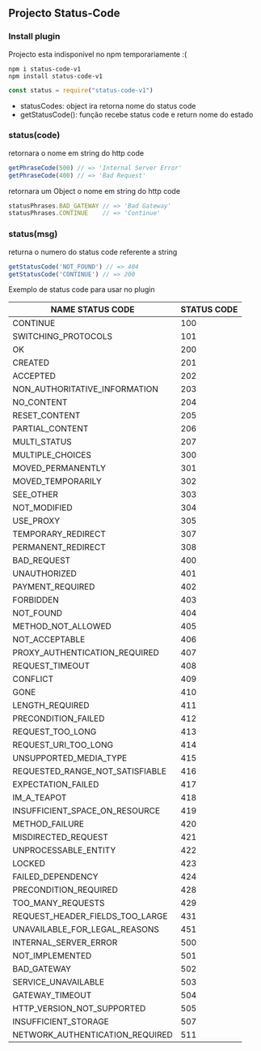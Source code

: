 ## Projecto Status-Code 

### Install plugin
Projecto esta indisponivel no npm temporariamente  :(
```
npm i status-code-v1
npm install status-code-v1
```

```js
const status = require("status-code-v1")

```
- statusCodes: object ira retorna nome do status code
- getStatusCode(): função recebe status code e return nome do estado 

### status(code) 
retornara o nome em string do http code
```js
getPhraseCode(500) // => 'Internal Server Error'
getPhraseCode(400) // => 'Bad Request'
```
retornara um Object o nome em string do http code 
```js
statusPhrases.BAD_GATEWAY // => 'Bad Gateway'
statusPhrases.CONTINUE    // => 'Continue'
```

### status(msg)
returna o numero do status code referente a string

```js
getStatusCode('NOT_FOUND') // => 404
getStatusCode('CONTINUE') // => 200
```
Exemplo de status code para usar no plugin

| NAME STATUS CODE | STATUS CODE |
|--- |--- |
| CONTINUE | 100 |
  | SWITCHING_PROTOCOLS | 101 |
  | OK | 200 |
  | CREATED | 201 |
  | ACCEPTED | 202 |
  | NON_AUTHORITATIVE_INFORMATION | 203 |
  | NO_CONTENT | 204 |
  | RESET_CONTENT | 205 |
  | PARTIAL_CONTENT | 206 |
  | MULTI_STATUS | 207 |
  | MULTIPLE_CHOICES | 300 |
  | MOVED_PERMANENTLY | 301 |
  | MOVED_TEMPORARILY | 302 |
  | SEE_OTHER | 303 |
  | NOT_MODIFIED | 304 |
  | USE_PROXY | 305 |
  | TEMPORARY_REDIRECT | 307 |
  | PERMANENT_REDIRECT | 308 |
  | BAD_REQUEST | 400 |
  | UNAUTHORIZED | 401 |
  | PAYMENT_REQUIRED | 402 |
  | FORBIDDEN | 403 |
  | NOT_FOUND | 404 |
  | METHOD_NOT_ALLOWED | 405 |
  | NOT_ACCEPTABLE | 406 |
  | PROXY_AUTHENTICATION_REQUIRED | 407 |
  | REQUEST_TIMEOUT | 408 |
  | CONFLICT | 409 |
  | GONE | 410 |
  | LENGTH_REQUIRED | 411 |
  | PRECONDITION_FAILED | 412 |
  | REQUEST_TOO_LONG | 413 |
  | REQUEST_URI_TOO_LONG | 414 |
  | UNSUPPORTED_MEDIA_TYPE | 415 |
  | REQUESTED_RANGE_NOT_SATISFIABLE | 416 |
  | EXPECTATION_FAILED | 417 |
  | IM_A_TEAPOT | 418 |
  | INSUFFICIENT_SPACE_ON_RESOURCE | 419 |
  | METHOD_FAILURE | 420 |
  | MISDIRECTED_REQUEST | 421 |
  | UNPROCESSABLE_ENTITY | 422 |
  | LOCKED | 423 |
  | FAILED_DEPENDENCY | 424 |
  | PRECONDITION_REQUIRED | 428 |
  | TOO_MANY_REQUESTS | 429 |
  | REQUEST_HEADER_FIELDS_TOO_LARGE | 431 |
  | UNAVAILABLE_FOR_LEGAL_REASONS | 451 |
  | INTERNAL_SERVER_ERROR | 500 |
  | NOT_IMPLEMENTED | 501 |
  | BAD_GATEWAY | 502 |
  | SERVICE_UNAVAILABLE | 503 |
  | GATEWAY_TIMEOUT | 504 |
  | HTTP_VERSION_NOT_SUPPORTED | 505 |
  | INSUFFICIENT_STORAGE | 507 |
  | NETWORK_AUTHENTICATION_REQUIRED | 511 |

